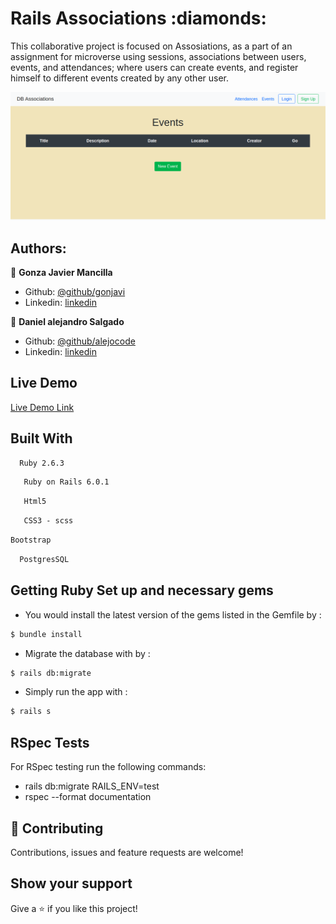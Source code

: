 
<h1>Rails Associations :diamonds:	</h1> 
This collaborative project is focused on Assosiations, as a part of an assignment for microverse using sessions, associations between users, events, and attendances;  where users can create  events, and register himself to different events created by any other user.


![screenshot](./railsbd.png)

## Authors:
 👤 **Gonza Javier Mancilla**

- Github: [@github/gonjavi](https://github.com/gonjavi)
- Linkedin: [linkedin](https://www.linkedin.com/in/g-javier-mancilla-a686a9178/)

 👤 **Daniel alejandro Salgado**

- Github: [@github/alejocode](https://github.com/AlejoCode)
- Linkedin: [linkedin](https://www.linkedin.com/in/daniel-alejandro-salgado-sanchez-13a740b1/)


## Live Demo

[Live Demo Link](https://alejocode-rails-crud.herokuapp.com/)

## Built With
```bash
  Ruby 2.6.3
 ```
 ```bash
   Ruby on Rails 6.0.1
 ```
  ```bash
   Html5
 ```
  ```bash
   CSS3 - scss
 ```
  ```bash
Bootstrap
```
  ```bash
  PostgresSQL
  ```


## Getting Ruby Set up and necessary gems 

* You would install the latest version of the gems listed in the Gemfile by :

```bash
$ bundle install
```
* Migrate the database with by :
```bash
$ rails db:migrate
```
* Simply run the app with :
```bash
$ rails s
```

## RSpec Tests

For RSpec testing run the following commands:

- rails db:migrate RAILS_ENV=test
- rspec --format documentation

## 🤝 Contributing

Contributions, issues and feature requests are welcome!


## Show your support

Give a ⭐️ if you like this project!



